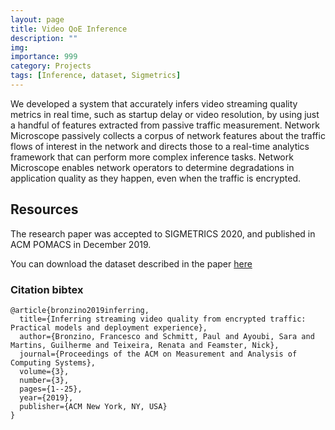 ```yaml
---
layout: page
title: Video QoE Inference
description: ""
img: 
importance: 999
category: Projects
tags: [Inference, dataset, Sigmetrics]
---
```


We developed a system that accurately infers video streaming quality metrics in real time, such as startup delay or video resolution, by using just a handful of features extracted from passive traffic measurement. Network Microscope passively collects a corpus of network features about the traffic flows of interest in the network and directs those to a real-time analytics framework that can perform more complex inference tasks. Network Microscope enables network operators to determine degradations in application quality as they happen, even when the traffic is encrypted.

## Resources
The research paper was accepted to SIGMETRICS 2020,
and published in ACM POMACS in December 2019.

You can download the dataset described in the paper [here](https://nm-public-data.s3.us-east-2.amazonaws.com/dataset/all_traffic_time_10.pkl)

### Citation bibtex
```
@article{bronzino2019inferring,
  title={Inferring streaming video quality from encrypted traffic: Practical models and deployment experience},
  author={Bronzino, Francesco and Schmitt, Paul and Ayoubi, Sara and Martins, Guilherme and Teixeira, Renata and Feamster, Nick},
  journal={Proceedings of the ACM on Measurement and Analysis of Computing Systems},
  volume={3},
  number={3},
  pages={1--25},
  year={2019},
  publisher={ACM New York, NY, USA}
}
```